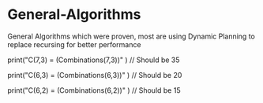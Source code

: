 # General-Algorithms
General Algorithms which were proven, most are using Dynamic Planning to replace recursing for better performance

print("C(7,3) = \(Combinations(7,3))" ) // Should be 35

print("C(6,3) = \(Combinations(6,3))" ) // Should be 20

print("C(6,2) = \(Combinations(6,2))" ) // Should be 15


